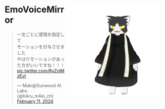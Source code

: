 
<h1>
<img src="https://raw.githubusercontent.com/Sunwood-ai-labs/EmoVoiceMirror/main/docs/icon_cat2.png" height=300px align="right"/>
EmoVoiceMirror
</h1>


<blockquote class="twitter-tweet" data-media-max-width="560"><p lang="ja" dir="ltr">一文ごとに感情を指定して<br>モーションを付与させました<br>やはりモーションがあった方がいいですね！！！ <a href="https://t.co/RvZnlMzEyt">pic.twitter.com/RvZnlMzEyt</a></p>&mdash; Maki@Sunwood AI Labs. (@hAru_mAki_ch) <a href="https://twitter.com/hAru_mAki_ch/status/1756613852463296787?ref_src=twsrc%5Etfw">February 11, 2024</a></blockquote> 




<script async src="https://platform.twitter.com/widgets.js" charset="utf-8"></script>